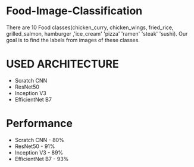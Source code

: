 # Food-Image-Classification

There are 10 Food classes(chicken_curry, chicken_wings, fried_rice, grilled_salmon, hamburger ,'ice_cream' 'pizza' 'ramen' 'steak' 'sushi).
Our goal is to find the labels from images of these classes.

# USED ARCHITECTURE

* Scratch CNN
* ResNet50
* Inception V3
* EfficientNet B7


# Performance

* Scratch CNN     - 80%
* ResNet50        - 91%
* Inception V3    - 89%
* EfficientNet B7 - 93%

